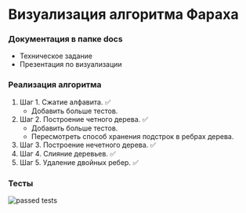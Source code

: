 # Визуализация алгоритма Фараха

### Документация в папке docs
 - Техническое задание
 - Презентация по визуализации

### Реализация алгоритма
 1) Шаг 1. Сжатие алфавита. ✅
	- Добавить больше тестов. 
 2) Шаг 2. Построение четного дерева. ✅
	- Добавить больше тестов.
	- Пересмотреть способ хранения подстрок в ребрах дерева.
 3) Шаг 3. Построение нечетного дерева. ✅
 4) Шаг 4. Слияние деревьев. ✅
 5) Шаг 5. Удаление двойных ребер. ✅

### Тесты
![passed tests](/img/tests.png)
